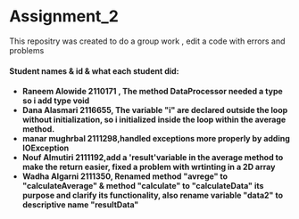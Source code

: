 # Assignment_2

<p>This repositry was created to do a group work , edit a code with errors and problems</p>
  <h4>Student names & id & what each student did:<h4>
    <ul>
        <li>Raneem Alowide 2110171 , The method DataProcessor needed a type so i add type void</li>
        <li>Dana Alasmari 2116655, The variable "i" are declared outside the loop without initialization, so i initialized inside the loop within the average method.</li>
        <li>manar mughrbal 2111298,handled exceptions more properly by adding IOException</li>
        <li>Nouf Almutiri 2111192,add a 'result'variable in the average method to make the return easier, fixed a problem with wrtinting in a 2D array </li>
        <li>Wadha Algarni 2111350, Renamed method "avrege" to "calculateAverage" & method "calculate" to "calculateData" its purpose and clarify its functionality, also rename variable "data2" to descriptive name "resultData" </li>
    </ul>

